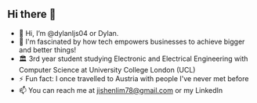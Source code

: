 ## Hi there 👋
* 👋 Hi, I’m @dylanljs04 or Dylan.
* 👀 I'm fascinated by how tech empowers businesses to achieve bigger and better things!
* 🏛️ 3rd year student studying Electronic and Electrical Engineering with Computer Science at University College London (UCL)
* ⚡ Fun fact: I once travelled to Austria with people I've never met before
* 📫 You can reach me at jishenlim78@gmail.com or my LinkedIn

<!--
**dylanljs04/dylanljs04** is a ✨ _special_ ✨ repository because its `README.md` (this file) appears on your GitHub profile.

Here are some ideas to get you started:

- 🔭 I’m currently working on ...
- 🌱 I’m currently learning ...
- 👯 I’m looking to collaborate on ...
- 🤔 I’m looking for help with ...
- 💬 Ask me about ...
- 📫 How to reach me: ...
- 😄 Pronouns: ...
- ⚡ Fun fact: ...
-->
